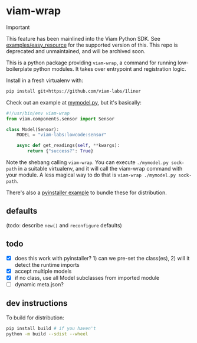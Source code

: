 # viam-wrap

> [!IMPORTANT]
> This feature has been mainlined into the Viam Python SDK. See [examples/easy_resource](https://github.com/viamrobotics/viam-python-sdk/blob/main/examples/easy_resource/main.py) for the supported version of this. This repo is deprecated and unmaintained, and will be archived soon.

This is a python package providing `viam-wrap`, a command for running low-boilerplate python modules. It takes over entrypoint and registration logic.

Install in a fresh virtualenv with:

```sh
pip install git+https://github.com/viam-labs/1liner
```

Check out an example at [mymodel.py](examples/mymodel.py), but it's basically:

```python
#!/usr/bin/env viam-wrap
from viam.components.sensor import Sensor

class Model(Sensor):
    MODEL = "viam-labs:lowcode:sensor"

    async def get_readings(self, **kwargs):
        return {"success?": True}
```

Note the shebang calling `viam-wrap`. You can execute `./mymodel.py sock-path` in a suitable virtualenv, and it will call the viam-wrap command with your module. A less magical way to do that is `viam-wrap ./mymodel.py sock-path`.

There's also a [pyinstaller example](examples/installable.py) to bundle these for distribution.

## defaults

(todo: describe `new()` and `reconfigure` defaults)

## todo

- [x] does this work with pyinstaller? 1) can we pre-set the class(es), 2) will it detect the runtime imports
- [x] accept multiple models
- [x] if no class, use all Model subclasses from imported module
- [ ] dynamic meta.json?

## dev instructions

To build for distribution:

```sh
pip install build # if you haven't
python -m build --sdist --wheel
```
